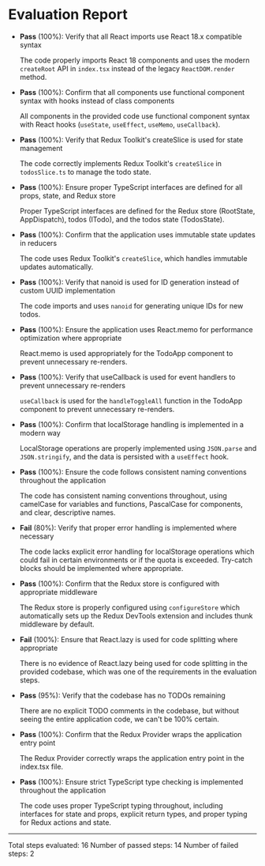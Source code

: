 # Evaluation Report

- **Pass** (100%): Verify that all React imports use React 18.x compatible syntax
  
  The code properly imports React 18 components and uses the modern `createRoot` API in `index.tsx` instead of the legacy `ReactDOM.render` method.

- **Pass** (100%): Confirm that all components use functional component syntax with hooks instead of class components
  
  All components in the provided code use functional component syntax with React hooks (`useState`, `useEffect`, `useMemo`, `useCallback`).

- **Pass** (100%): Verify that Redux Toolkit's createSlice is used for state management
  
  The code correctly implements Redux Toolkit's `createSlice` in `todosSlice.ts` to manage the todo state.

- **Pass** (100%): Ensure proper TypeScript interfaces are defined for all props, state, and Redux store
  
  Proper TypeScript interfaces are defined for the Redux store (RootState, AppDispatch), todos (ITodo), and the todos state (TodosState).

- **Pass** (100%): Confirm that the application uses immutable state updates in reducers
  
  The code uses Redux Toolkit's `createSlice`, which handles immutable updates automatically.

- **Pass** (100%): Verify that nanoid is used for ID generation instead of custom UUID implementation
  
  The code imports and uses `nanoid` for generating unique IDs for new todos.

- **Pass** (100%): Ensure the application uses React.memo for performance optimization where appropriate
  
  React.memo is used appropriately for the TodoApp component to prevent unnecessary re-renders.

- **Pass** (100%): Verify that useCallback is used for event handlers to prevent unnecessary re-renders
  
  `useCallback` is used for the `handleToggleAll` function in the TodoApp component to prevent unnecessary re-renders.

- **Pass** (100%): Confirm that localStorage handling is implemented in a modern way
  
  LocalStorage operations are properly implemented using `JSON.parse` and `JSON.stringify`, and the data is persisted with a `useEffect` hook.

- **Pass** (100%): Ensure the code follows consistent naming conventions throughout the application
  
  The code has consistent naming conventions throughout, using camelCase for variables and functions, PascalCase for components, and clear, descriptive names.

- **Fail** (80%): Verify that proper error handling is implemented where necessary
  
  The code lacks explicit error handling for localStorage operations which could fail in certain environments or if the quota is exceeded. Try-catch blocks should be implemented where appropriate.

- **Pass** (100%): Confirm that the Redux store is configured with appropriate middleware
  
  The Redux store is properly configured using `configureStore` which automatically sets up the Redux DevTools extension and includes thunk middleware by default.

- **Fail** (100%): Ensure that React.lazy is used for code splitting where appropriate
  
  There is no evidence of React.lazy being used for code splitting in the provided codebase, which was one of the requirements in the evaluation steps.

- **Pass** (95%): Verify that the codebase has no TODOs remaining
  
  There are no explicit TODO comments in the codebase, but without seeing the entire application code, we can't be 100% certain.

- **Pass** (100%): Confirm that the Redux Provider wraps the application entry point
  
  The Redux Provider correctly wraps the application entry point in the index.tsx file.

- **Pass** (100%): Ensure strict TypeScript type checking is implemented throughout the application
  
  The code uses proper TypeScript typing throughout, including interfaces for state and props, explicit return types, and proper typing for Redux actions and state.

---

Total steps evaluated: 16
Number of passed steps: 14
Number of failed steps: 2